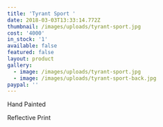 ```yaml
---
title: 'Tyrant Sport '
date: 2018-03-03T13:33:14.772Z
thumbnail: /images/uploads/tyrant-sport.jpg
cost: '4000'
in_stock: '1'
available: false
featured: false
layout: product
gallery:
  - image: /images/uploads/tyrant-sport.jpg
  - image: /images/uploads/tyrant-sport-back.jpg
paypal: ''
---
```


Hand Painted

Reflective Print


